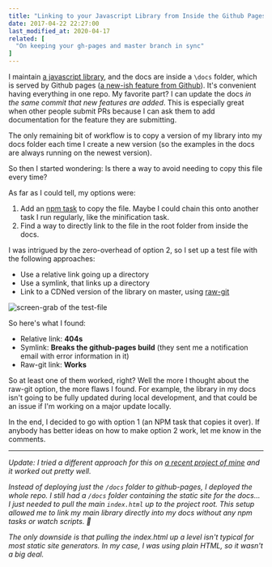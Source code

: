 ```yaml
---
title: "Linking to your Javascript Library from Inside the Github Pages Docs Folder"
date: 2017-04-22 22:27:00
last_modified_at: 2020-04-17
related: [
  "On keeping your gh-pages and master branch in sync"
]
---
```


I maintain [a javascript library](https://github.com/bryanbraun/anchorjs), and the docs are inside a `\docs` folder, which is served by Github pages ([a new-ish feature from Github](https://github.com/blog/2233-publish-your-project-documentation-with-github-pages)). It's convenient having everything in one repo. My favorite part? I can update the docs *in the same commit that new features are added*. This is especially great when other people submit PRs because I can ask them to add documentation for the feature they are submitting.

The only remaining bit of workflow is to copy a version of my library into my docs folder each time I create a new version (so the examples in the docs are always running on the newest version).

So then I started wondering: Is there a way to avoid needing to copy this file every time?

As far as I could tell, my options were:

1. Add an [npm task](http://blog.teamtreehouse.com/use-npm-task-runner) to copy the file. Maybe I could chain this onto another task I run regularly, like the minification task.
2. Find a way to directly link to the file in the root folder from inside the docs.

I was intrigued by the zero-overhead of option 2, so I set up a test file with the following approaches:

* Use a relative link going up a directory
* Use a symlink, that links up a directory
* Link to a CDNed version of the library on master, using [raw-git](http://rawgit.com/)

![screen-grab of the test-file]({{site.url}}/assets/images/github-pages-link.png)

So here's what I found:

* Relative link: **404s**
* Symlink: **Breaks the github-pages build** (they sent me a notification email with error information in it)
* Raw-git link: **Works**

So at least one of them worked, right? Well the more I thought about the raw-git option, the more flaws I found. For example, the library in my docs isn't going to be fully updated during local development, and that could be an issue if I'm working on a major update locally.

In the end, I decided to go with option 1 (an NPM task that copies it over). If anybody has better ideas on how to make option 2  work, let me know in the comments.

<hr class="section-divider" />

*Update: I tried a different approach for this on [a recent project of mine](https://github.com/bryanbraun/checkboxland) and it worked out pretty well.*

*Instead of deploying just the `/docs` folder to github-pages, I deployed the whole repo. I still had a `/docs` folder containing the static site for the docs... I just needed to pull the main `index.html` up to the project root. This setup allowed me to link my main library directly into my docs without any npm tasks or watch scripts. 🎉*

*The only downside is that pulling the index.html up a level isn't typical for most static site generators. In my case, I was using plain HTML, so it wasn't a big deal.*
